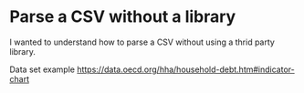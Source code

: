 # Parse a CSV without a library

I wanted to understand how to parse a CSV without using a thrid party library.

Data set example
https://data.oecd.org/hha/household-debt.htm#indicator-chart
